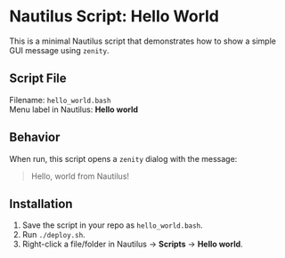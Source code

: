 # Nautilus Script: Hello World

This is a minimal Nautilus script that
demonstrates how to show a simple GUI message using `zenity`.

## Script File

Filename: `hello_world.bash`  
Menu label in Nautilus: **Hello world**

## Behavior

When run, this script opens a `zenity` dialog with the message:

> Hello, world from Nautilus!

## Installation

1. Save the script in your repo as `hello_world.bash`.
2. Run `./deploy.sh`.
3. Right-click a file/folder in Nautilus → **Scripts** → **Hello world**.
